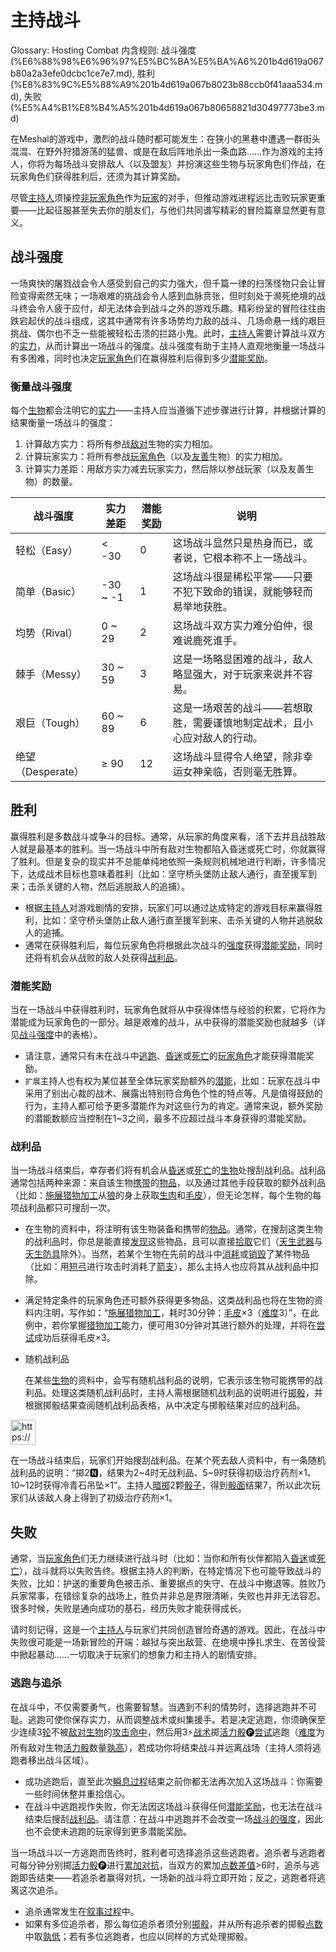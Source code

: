 # 主持战斗

Glossary: Hosting Combat
内含规则: 战斗强度 (%E6%88%98%E6%96%97%E5%BC%BA%E5%BA%A6%201b4d619a067b80a2a3efe0dcbc1ce7e7.md), 胜利 (%E8%83%9C%E5%88%A9%201b4d619a067b8023b88ccb0f41aaa534.md), 失败 (%E5%A4%B1%E8%B4%A5%201b4d619a067b80658821d30497773be3.md)

在Meshal的游戏中，激烈的战斗随时都可能发生：在狭小的黑巷中遭遇一群街头混混、在野外狩猎游荡的猛兽、或是在敌后阵地杀出一条血路……作为游戏的主持人，你将为每场战斗安排敌人（以及盟友）并扮演这些生物与玩家角色们作战，在玩家角色们获得胜利后，还须为其计算奖励。

尽管[主持人](%E4%B8%BB%E6%8C%81%E4%BA%BA%201b3d619a067b80c9ad40cd30502c5e9f.md)须操控[非玩家角色](%E9%9D%9E%E7%8E%A9%E5%AE%B6%E8%A7%92%E8%89%B2%201b3d619a067b80638eb8f168db556509.md)作为[玩家](%E7%8E%A9%E5%AE%B6%201b3d619a067b805cb720c54529e09508.md)的对手，但推动游戏进程远比击败玩家更重要——比起征服甚至失去你的朋友们，与他们共同谱写精彩的冒险篇章显然更有意义。

## 战斗强度

一场爽快的屠戮战会令人感受到自己的实力强大，但千篇一律的扫荡怪物只会让冒险变得索然无味；一场艰难的挑战会令人感到血脉贲张，但时刻处于濒死绝境的战斗终会令人疲于应付，却无法体会到战斗之外的游戏乐趣。精彩纷呈的冒险往往由跌宕起伏的战斗组成，这其中通常有许多场势均力敌的战斗、几场命悬一线的艰巨挑战、偶尔也不乏一些能被轻松击溃的拦路小鬼。此时，[主持人](%E4%B8%BB%E6%8C%81%E4%BA%BA%201b3d619a067b80c9ad40cd30502c5e9f.md)需要计算战斗双方的[实力](%E5%AE%9E%E5%8A%9B%201b3d619a067b8073876ddd6dc932b4b1.md)，从而计算出一场战斗的强度。战斗强度有助于主持人直观地衡量一场战斗有多困难，同时也决定[玩家角色](%E7%8E%A9%E5%AE%B6%E8%A7%92%E8%89%B2%201b3d619a067b807fab71f5f94b806a70.md)们在赢得胜利后得到多少[潜能奖励](%E6%BD%9C%E8%83%BD%E5%A5%96%E5%8A%B1%201b4d619a067b80808179c2e33b901016.md)。

### 衡量战斗强度

每个[生物](%E7%94%9F%E7%89%A9%201b3d619a067b80d0bbe1d113bf20ff1f.md)都会注明它的[实力](%E5%AE%9E%E5%8A%9B%201b3d619a067b8073876ddd6dc932b4b1.md)——主持人应当遵循下述步骤进行计算，并根据计算的结果衡量一场战斗的强度：

1. 计算敌方实力：将所有参战[敌对](%E6%95%8C%E5%AF%B9%201b3d619a067b8006aaf0d78a403a8691.md)生物的实力相加。
2. 计算玩家实力：将所有参战[玩家角色](%E7%8E%A9%E5%AE%B6%E8%A7%92%E8%89%B2%201b3d619a067b807fab71f5f94b806a70.md)（以及[友善](%E5%8F%8B%E5%96%84%201b3d619a067b809cb37fcd49cb39e910.md)生物）的实力相加。
3. 计算实力差距：用敌方实力减去玩家实力，然后除以参战玩家（以及友善生物）的数量。

| 战斗强度 | 实力差距 | 潜能奖励 | 说明 |
| --- | --- | --- | --- |
| 轻松（Easy） | < -30 | 0 | 这场战斗显然只是热身而已，或者说，它根本称不上一场战斗。 |
| 简单（Basic） | -30 ~ -1 | 1 | 这场战斗很是稀松平常——只要不犯下致命的错误，就能够轻而易举地获胜。 |
| 均势（Rival） | 0 ~ 29 | 2 | 这场战斗双方实力难分伯仲，很难说鹿死谁手。 |
| 棘手（Messy） | 30 ~ 59 | 3 | 这是一场略显困难的战斗，敌人略显强大，对于玩家来说并不容易。 |
| 艰巨（Tough） | 60 ~ 89 | 6 | 这是一场艰苦的战斗——若想取胜，需要谨慎地制定战术，且小心应对敌人的行动。 |
| 绝望（Desperate） | ≥ 90 | 12 | 这场战斗显得令人绝望，除非幸运女神亲临，否则毫无胜算。 |

## 胜利

赢得胜利是多数战斗或争斗的目标。通常，从玩家的角度来看，活下去并且战胜敌人就是最基本的胜利。当一场战斗中所有敌对生物都陷入昏迷或死亡时，你就赢得了胜利。但是复杂的现实并不总能单纯地依照一条规则机械地进行判断，许多情况下，达成战术目标也意味着胜利（比如：坚守桥头堡防止敌人通行，直至援军到来；击杀关键的人物，然后逃脱敌人的追捕）。

- 根据[主持人](%E4%B8%BB%E6%8C%81%E4%BA%BA%201b3d619a067b80c9ad40cd30502c5e9f.md)对游戏剧情的安排，玩家们可以通过达成特定的游戏目标来赢得胜利，比如：坚守桥头堡防止敌人通行直至援军到来、击杀关键的人物并逃脱敌人的追捕。
- 通常在获得胜利后，每位玩家角色将根据此次战斗的[强度](%E6%88%98%E6%96%97%E5%BC%BA%E5%BA%A6%201b4d619a067b80a2a3efe0dcbc1ce7e7.md)获得[潜能奖励](%E6%BD%9C%E8%83%BD%E5%A5%96%E5%8A%B1%201b4d619a067b80808179c2e33b901016.md)，同时还将有机会从战败的敌人处获得[战利品](%E6%88%98%E5%88%A9%E5%93%81%201b4d619a067b80d783a8f5394ea87e1e.md)。

### 潜能奖励

当在一场战斗中获得胜利时，玩家角色就将从中获得体悟与经验的积累，它将作为潜能成为玩家角色的一部分。越是艰难的战斗，从中获得的潜能奖励也就越多（详见[战斗强度](%E6%88%98%E6%96%97%E5%BC%BA%E5%BA%A6%201b4d619a067b80a2a3efe0dcbc1ce7e7.md)中的表格）。

- 请注意，通常只有未在战斗中[逃跑](%E9%80%83%E8%B7%91%201b4d619a067b80bc967ac289cc8ab21f.md)、[昏迷](%E6%98%8F%E8%BF%B7%201b4d619a067b80c58d9effaf207db6c8.md)或[死亡](%E6%AD%BB%E4%BA%A1%201b4d619a067b809988d9f10a205eb317.md)的[玩家角色](%E7%8E%A9%E5%AE%B6%E8%A7%92%E8%89%B2%201b3d619a067b807fab71f5f94b806a70.md)才能获得潜能奖励。
- `扩展`主持人也有权为某位甚至全体玩家奖励额外的[潜能](%E6%BD%9C%E8%83%BD%201b3d619a067b80c2bdb4c721adc30021.md)，比如：玩家在战斗中采用了别出心裁的战术、展露出特别符合角色个性的特点等。凡是值得鼓励的行为，主持人都可给予更多潜能作为对这些行为的肯定。通常来说，额外奖励的潜能数额应当控制在1~3之间，最多不应超过战斗本身获得的潜能奖励。

### 战利品

当一场战斗结束后，幸存者们将有机会从[昏迷](%E6%98%8F%E8%BF%B7%201b4d619a067b80c58d9effaf207db6c8.md)或[死亡](%E6%AD%BB%E4%BA%A1%201b4d619a067b809988d9f10a205eb317.md)的[生物](%E7%94%9F%E7%89%A9%201b3d619a067b80d0bbe1d113bf20ff1f.md)处搜刮战利品。战利品通常包括两种来源：来自该生物[携带](%E6%90%BA%E5%B8%A6%201b3d619a067b80eba1bde9b8208d9313.md)的[物品](%E7%89%A9%E5%93%81%201b3d619a067b803f863edfb283e94d9a.md)，以及通过其他手段获取的额外战利品（比如：[施展](%E6%96%BD%E5%B1%95%E8%83%BD%E5%8A%9B%201b3d619a067b80f38dccf027f026b32f.md)[猎物加工](https://www.notion.so/1b7d619a067b807dbd10c5e6fd5e5b6b?pvs=21)从[狼](https://www.notion.so/1c3d619a067b80afafb9feab31c87994?pvs=21)的身上获取[生肉](https://www.notion.so/1bdd619a067b80259046e7251db06f7e?pvs=21)和[毛皮](https://www.notion.so/1bed619a067b802983ddcd6ffa2d8188?pvs=21)），但无论怎样，每个生物的每项战利品都只可搜刮一次。

- 在生物的资料中，将注明有该生物装备和携带的[物品](%E7%89%A9%E5%93%81%201b3d619a067b803f863edfb283e94d9a.md)。通常，在搜刮这类生物的战利品时，你总是能直接[发现](%E5%8F%91%E7%8E%B0%201b3d619a067b8030b4b1d1eba3a2e1a6.md)这些物品，且可以直接[拾取](%E6%8B%BE%E5%8F%96%201b3d619a067b8096a348f1c8f46695d6.md)它们（[天生武器](%E5%A4%A9%E7%94%9F%E6%AD%A6%E5%99%A8%201b3d619a067b8074bdb4e62b06caebf6.md)与[天生防具](%E5%A4%A9%E7%94%9F%E9%98%B2%E5%85%B7%201b3d619a067b8078acc6ddc9bfa6e7b4.md)除外）。当然，若某个生物在先前的战斗中[消耗](%E6%B6%88%E8%80%97%201b3d619a067b80789d16e44120e1be39.md)或[销毁](%E9%94%80%E6%AF%81%201b3d619a067b80eea73dded4e8ad308f.md)了某件物品（比如：用[短弓](https://www.notion.so/1bdd619a067b80078cd3e26aaeffb269?pvs=21)进行攻击时消耗了[箭支](https://www.notion.so/1bbd619a067b8095a43afa185ff1452b?pvs=21)），那么主持人也应将其从战利品中扣除。
- 满足特定条件的玩家角色还可额外获得更多物品，这类战利品也将在生物的资料内注明，写作如：“[施展](%E6%96%BD%E5%B1%95%E8%83%BD%E5%8A%9B%201b3d619a067b80f38dccf027f026b32f.md)[猎物加工](https://www.notion.so/1b7d619a067b807dbd10c5e6fd5e5b6b?pvs=21)，耗时30分钟：[毛皮](https://www.notion.so/1bed619a067b802983ddcd6ffa2d8188?pvs=21)×3（[难度](%E9%9A%BE%E5%BA%A6%201b3d619a067b80fbbc95dc0c033f5e3c.md)3）”，在此例中，若你掌握[猎物加工](https://www.notion.so/1b7d619a067b807dbd10c5e6fd5e5b6b?pvs=21)能力，便可用30分钟对其进行额外的处理，并将在[尝试](%E5%B0%9D%E8%AF%95%201b3d619a067b8009aad4e7ce70111ce4.md)成功后获得毛皮×3。
- 随机战利品
    
    
    在某些[生物](%E7%94%9F%E7%89%A9%201b3d619a067b80d0bbe1d113bf20ff1f.md)的资料中，会写有随机战利品的说明，它表示该生物可能携带的战利品。处理这类随机战利品时，主持人需根据随机战利品的说明进行[掷骰](%E6%8E%B7%E9%AA%B0%201b3d619a067b80f89c53e38483e535c4.md)，并根据掷骰结果查阅随机战利品表格，从中决定与掷骰结果对应的战利品。
    

<aside>
<img src="https://www.notion.so/icons/preview_lightgray.svg" alt="https://www.notion.so/icons/preview_lightgray.svg" width="40px" />

在一场战斗结束后，玩家们开始搜刮战利品。在某个死去敌人资料中，有一条随机战利品的说明：“掷2🅽，结果为2~4时无战利品、5~9时获得初级治疗药剂×1、10~12时获得冷青石吊坠×1”。主持人[暗掷](%E6%9A%97%E6%8E%B7%201b3d619a067b806e9bd2d8880bfa8515.md)2颗[骰子](%E9%AA%B0%E5%AD%90%201b3d619a067b809a8af1c709238cdb0d.md)，得到[骰面](%E9%AA%B0%E9%9D%A2%201b3d619a067b80a0ab34fb7befb2c3d7.md)结果7，所以此次玩家们从该敌人身上得到了初级治疗药剂×1。

</aside>

## 失败

通常，当[玩家角色](%E7%8E%A9%E5%AE%B6%E8%A7%92%E8%89%B2%201b3d619a067b807fab71f5f94b806a70.md)们无力继续进行战斗时（比如：当你和所有伙伴都陷入[昏迷](%E6%98%8F%E8%BF%B7%201b4d619a067b80c58d9effaf207db6c8.md)或[死亡](%E6%AD%BB%E4%BA%A1%201b4d619a067b809988d9f10a205eb317.md)），战斗就将以失败告终。根据主持人的判断，在特定情况下也可能导致战斗的失败，比如：护送的重要角色被击杀、重要据点的失守、在战斗中撤退等。胜败乃兵家常事，在错综复杂的战场上，胜负并非总是界限清晰，失败也并非无法容忍。很多时候，失败是通向成功的基石，经历失败才能获得成长。

请时刻记得，这是一个[主持人](%E4%B8%BB%E6%8C%81%E4%BA%BA%201b3d619a067b80c9ad40cd30502c5e9f.md)与玩家们共同创造冒险奇遇的游戏。因此，在战斗中失败很可能是一场新冒险的开端：越狱与突出敌营、在绝境中挣扎求生、在苦役营中掀起暴动……一切取决于玩家们的想象力和主持人的剧情安排。

### 逃跑与追杀

在战斗中，不仅需要勇气，也需要智慧。当遇到不利的情势时，选择逃跑并不可耻。逃跑可使你保存实力，从而调整战术或纠集援手。若是决定逃跑，你须确保至少连续3[轮](%E8%BD%AE%201b3d619a067b80aeb62df5a99bfb8a82.md)不被[敌对](%E6%95%8C%E5%AF%B9%201b3d619a067b8006aaf0d78a403a8691.md)[生物](%E7%94%9F%E7%89%A9%201b3d619a067b80d0bbe1d113bf20ff1f.md)的[攻击](%E6%94%BB%E5%87%BB%201b5d619a067b80ab8482e091a267f3f3.md)[命中](%E5%91%BD%E4%B8%AD%201b4d619a067b805b9ae6f266211ce9d3.md)，然后用3⚡️[战术](%E6%88%98%E6%9C%AF%E8%A1%8C%E5%8A%A8%201b3d619a067b8051b6eaffd160aee01c.md)掷[活力骰](%E6%B4%BB%E5%8A%9B%E9%AA%B0%201b3d619a067b8019a494fecc31aaaafa.md)🅟[尝试](%E5%B0%9D%E8%AF%95%201b3d619a067b8009aad4e7ce70111ce4.md)逃跑（[难度](%E9%9A%BE%E5%BA%A6%201b3d619a067b80fbbc95dc0c033f5e3c.md)为所有敌对生物[活力骰](%E6%B4%BB%E5%8A%9B%E9%AA%B0%201b3d619a067b8019a494fecc31aaaafa.md)数量[孰高](%E5%AD%B0%E9%AB%98%201b3d619a067b80f7ae60db18ba755642.md)），若成功你将结束战斗并远离战场（主持人须将逃跑者移出战斗区域）。

- 成功逃跑后，直至此次[瞬息过程](%E7%9E%AC%E6%81%AF%E8%BF%87%E7%A8%8B%201b3d619a067b80aaa52efa8a891fe3ad.md)结束之前你都无法再次加入这场战斗：你需要一些时间休整并重拾信心。
- 在战斗中逃跑视作失败，你无法因这场战斗获得任何[潜能奖励](%E6%BD%9C%E8%83%BD%E5%A5%96%E5%8A%B1%201b4d619a067b80808179c2e33b901016.md)，也无法在战斗结束后搜刮[战利品](%E6%88%98%E5%88%A9%E5%93%81%201b4d619a067b80d783a8f5394ea87e1e.md)。请注意：在战斗中逃跑并不会改变一场[战斗的强度](%E6%88%98%E6%96%97%E5%BC%BA%E5%BA%A6%201b4d619a067b80a2a3efe0dcbc1ce7e7.md)，因此也不会使未逃跑的玩家得到更多潜能奖励。

当一场战斗以一方逃跑而告终时，胜利者可选择追杀这些逃跑者。追杀者与逃跑者可每分钟分别掷[活力骰](%E6%B4%BB%E5%8A%9B%E9%AA%B0%201b3d619a067b8019a494fecc31aaaafa.md)🅟进行[累加对抗](%E7%B4%AF%E5%8A%A0%E5%AF%B9%E6%8A%97%201b3d619a067b8056bf12fecc47dc6883.md)，当双方的累加[点数](%E7%82%B9%E6%95%B0%201b3d619a067b806ebe79e7eaae471228.md)[差值](%E5%B7%AE%E5%80%BC%201b3d619a067b800abf40dca505e9e89d.md)>6时，追杀与逃跑即告结束——若追杀者赢得对抗，一场新的战斗将立即开始；反之，逃跑者将逃离这次追杀。

- 追杀通常发生在[叙事过程](%E5%8F%99%E4%BA%8B%E8%BF%87%E7%A8%8B%201b3d619a067b80e7a942d3ca0dce9e86.md)中。
- 如果有多位追杀者，那么每位追杀者须分别[掷骰](%E6%8E%B7%E9%AA%B0%201b3d619a067b80f89c53e38483e535c4.md)，并从所有追杀者的掷骰[点数](%E7%82%B9%E6%95%B0%201b3d619a067b806ebe79e7eaae471228.md)中取[孰低](%E5%AD%B0%E4%BD%8E%201b3d619a067b80129f8ad6f93d692b0b.md)；若有多位逃跑者，也应以同样的方式处理掷骰。